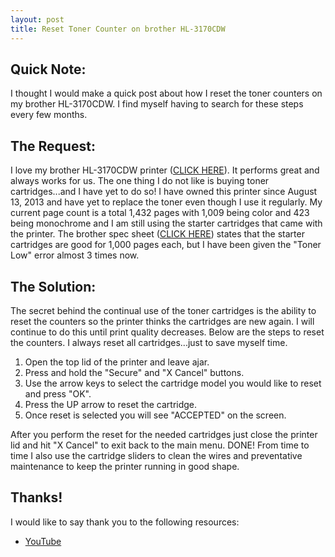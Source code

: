 ```yaml
---
layout: post
title: Reset Toner Counter on brother HL-3170CDW
---
```


## Quick Note:

I thought I would make a quick post about how I reset the toner counters on my brother HL-3170CDW. I find myself having to search for these steps every few months.

## The Request:

I love my brother HL-3170CDW printer ([CLICK HERE](http://smile.amazon.com/Brother-HL-3170CDW-Digital-Wireless-Networking/dp/B00BQU141C/ref=sr_1_1?ie=UTF8&qid=1429131433&sr=8-1&keywords=HL-3170CDW "Hl-3170CDW")). It performs great and always works for us. The one thing I do not like is buying toner cartridges...and I have yet to do so! I have owned this printer since August 13, 2013 and have yet to replace the toner even though I use it regularly. My current page count is a total 1,432 pages with 1,009 being color and 423 being monochrome and I am still using the starter cartridges that came with the printer. The brother spec sheet ([CLICK HERE](http://www.brother-usa.com/Printer/ModelDetail/1/HL3170CDW/spec#.VS7ZzPnF9fw "HL-3170CDW Tech Specs")) states that the starter cartridges are good for 1,000 pages each, but I have been given the "Toner Low" error almost 3 times now.

## The Solution:

The secret behind the continual use of the toner cartridges is the ability to reset the counters so the printer thinks the cartridges are new again. I will continue to do this until print quality decreases. Below are the steps to reset the counters. I always reset all cartridges...just to save myself time.

1.  Open the top lid of the printer and leave ajar.
2.  Press and hold the "Secure" and "X Cancel" buttons.
3.  Use the arrow keys to select the cartridge model you would like to reset and press "OK".
4.  Press the UP arrow to reset the cartridge.
5.  Once reset is selected you will see "ACCEPTED" on the screen.

After you perform the reset for the needed cartridges just close the printer lid and hit "X Cancel" to exit back to the main menu. DONE! From time to time I also use the cartridge sliders to clean the wires and preventative maintenance to keep the printer running in good shape.

## Thanks!

I would like to say thank you to the following resources:

*   [YouTube](https://www.youtube.com/watch?v=OsttkA329Bs)
